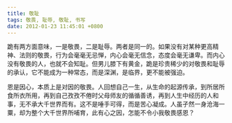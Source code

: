 ```yaml
---
title: 敬耻
tags: 敬畏, 耻辱, 敬耻, 书写
date: 2012-01-23 11:45:01 +0800
---
```



跪有两方面意味，一是敬畏，二是耻辱。两者是同一的。如果没有对某种更高精神、法则的敬畏，行为会毫毫无忌惮，内心会毫无信念，态度会毫无谦卑。而内心没有敬畏的人，也就不会知耻。但男儿膝下有黄金，跪是珍贵稀少的对敬畏和耻辱的承认，它不能成为一种常态，而是深渊，是临界，更不能被强迫。

恩是因心，本质上是对因的敬畏。人回想自己一生，从生命的起源传承，到所居所食所衣所用，再到自己孜孜不倦时父母师友的循循善诱，再到人生中经历的人和事，无不承大千世界而有。这不是唾手可得，而是苦心凝成。人虽孑然一身沧海一粟，却为整个大千世界所哺育，此有心之因，怎能不令小我敬畏感恩？

